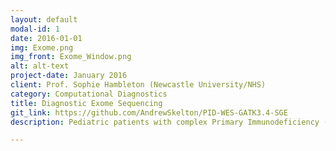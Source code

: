 ```yaml
---
layout: default
modal-id: 1
date: 2016-01-01
img: Exome.png
img_front: Exome_Window.png
alt: alt-text
project-date: January 2016
client: Prof. Sophie Hambleton (Newcastle University/NHS)
category: Computational Diagnostics
title: Diagnostic Exome Sequencing
git_link: https://github.com/AndrewSkelton/PID-WES-GATK3.4-SGE
description: Pediatric patients with complex Primary Immunodeficiency (PID) are seen at the Great North Children's hospital in Newcastle, where typically they're screened for a number of known genetic variants that marker various sub-classifications of PID conditions. Often there are cases where genetic screens show no definitive diagnosis, in which the patient, and in some cases family members are exome sequenced in house. I've designed and implemented the analysis pipeline consisting of 34 families, and 95 singleton, managing over 200 samples. The analysis pipeline can deal with samples from different sequencers, from different chemistries, and from different pedigrees elegantly. This system also implements sanity checks for inferred gender, and relatedness checks within pedigrees. The system is built on the foundations of GATK 3.4, and is optimised to run on Sun of GridEngine (SoGE). The analysis allows for incremental batches of samples to be added, with an average of 9 samples per month (45GB compressed raw data) coming in.

---
```

